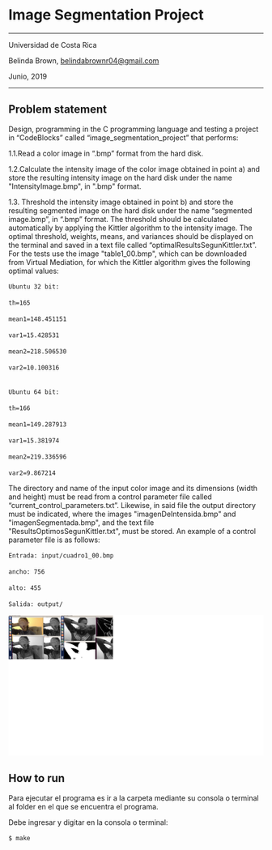 # Image Segmentation Project

----------

Universidad de Costa Rica

Belinda Brown, belindabrownr04@gmail.com

Junio, 2019

----------

## Problem statement 

Design, programming in the C programming language and testing a project in “CodeBlocks” called “image_segmentation_project” that performs:

1.1.Read a color image in “.bmp” format from the hard disk.

1.2.Calculate the intensity image of the color image obtained in point a) and store the resulting intensity image on the hard disk under the name "IntensityImage.bmp", in ".bmp" format.

1.3. Threshold the intensity image obtained in point b) and store the resulting segmented image on the hard disk under the name “segmented image.bmp”, in “.bmp” format. The threshold should be calculated automatically by applying the Kittler algorithm to the intensity image. The optimal threshold, weights, means, and variances should be displayed on the terminal and saved in a text file called “optimalResultsSegunKittler.txt”. For the tests use the image "table1_00.bmp", which can be downloaded from Virtual Mediation, for which the Kittler algorithm gives the following optimal values:

```
Ubuntu 32 bit:

th=165

mean1=148.451151

var1=15.428531

mean2=218.506530

var2=10.100316


Ubuntu 64 bit:

th=166

mean1=149.287913 

var1=15.381974 

mean2=219.336596 

var2=9.867214
```

The directory and name of the input color image and its dimensions (width and height) must be read from a control parameter file called “current_control_parameters.txt”. Likewise, in said file the output directory must be indicated, where the images "imagenDeIntensida.bmp" and "imagenSegmentada.bmp", and the text file "ResultsOptimosSegunKittler.txt", must be stored. An example of a control parameter file is as follows:


```
Entrada: input/cuadro1_00.bmp 

ancho: 756

alto: 455

Salida: output/
```

![](https://github.com/brown9804/Image_Segmentation_Project/blob/master/docs/img/output_img_seg_project.png)

## How to run

Para ejecutar el programa es ir a la carpeta mediante su consola o terminal al folder
en el que se encuentra el programa.

Debe ingresar y digitar en la consola o terminal:

```
$ make
```






